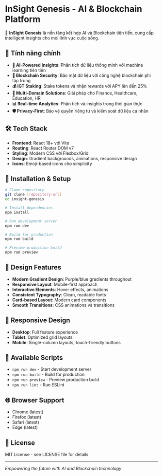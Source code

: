 # InSight Genesis - AI & Blockchain Platform

🚀 **InSight Genesis** là nền tảng kết hợp AI và Blockchain tiên tiến, cung cấp intelligent insights cho mọi lĩnh vực cuộc sống.

## 🌟 Tính năng chính

- **🤖 AI-Powered Insights**: Phân tích dữ liệu thông minh với machine learning tiên tiến
- **🔗 Blockchain Security**: Bảo mật dữ liệu với công nghệ blockchain phi tập trung
- **💰 IGT Staking**: Stake tokens và nhận rewards với APY lên đến 25%
- **🏥 Multi-Domain Solutions**: Giải pháp cho Finance, Healthcare, Education, HR
- **📊 Real-time Analytics**: Phân tích và insights trong thời gian thực
- **🛡️ Privacy-First**: Bảo vệ quyền riêng tư và kiểm soát dữ liệu cá nhân


## 🛠️ Tech Stack

- **Frontend**: React 18+ với Vite
- **Routing**: React Router DOM v7
- **Styling**: Modern CSS với Flexbox/Grid
- **Design**: Gradient backgrounds, animations, responsive design
- **Icons**: Emoji-based icons cho simplicity

## 🚀 Installation & Setup

```bash
# Clone repository
git clone [repository-url]
cd insight-genesis

# Install dependencies
npm install

# Run development server
npm run dev

# Build for production
npm run build

# Preview production build
npm run preview
```

## 🎨 Design Features

- **Modern Gradient Design**: Purple/blue gradients throughout
- **Responsive Layout**: Mobile-first approach
- **Interactive Elements**: Hover effects, animations
- **Consistent Typography**: Clean, readable fonts
- **Card-based Layout**: Modern card components
- **Smooth Transitions**: CSS animations và transitions

## 📱 Responsive Design

- **Desktop**: Full feature experience
- **Tablet**: Optimized grid layouts
- **Mobile**: Single-column layouts, touch-friendly buttons

## 🔧 Available Scripts

- `npm run dev` - Start development server
- `npm run build` - Build for production
- `npm run preview` - Preview production build
- `npm run lint` - Run ESLint

## 🌐 Browser Support

- Chrome (latest)
- Firefox (latest)
- Safari (latest)
- Edge (latest)

## 📄 License

MIT License - see LICENSE file for details

---


*Empowering the future with AI and Blockchain technology*
